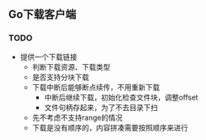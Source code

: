 ## Go下载客户端 

### TODO
+ 提供一个下载链接
    -   判断下载资源、下载类型
    -   是否支持分块下载
    -   下载中断后能够断点续传，不用重新下载
        *   中断后继续下载，初始化检查文件块，调整offset 
        *   文件句柄存起来，为了不去目录下扫
    -   先不考虑不支持range的情况
    -   下载是没有顺序的，内容拼凑需要按照顺序来进行